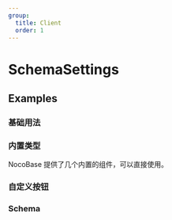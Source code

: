 ```yaml
---
group:
  title: Client
  order: 1
---
```


# SchemaSettings

## Examples

### 基础用法

<code src="./demos/basic.tsx"></code>

### 内置类型

NocoBase 提供了几个内置的组件，可以直接使用。

<code src="./demos/built-type.tsx"></code>

### 自定义按钮

<code src="./demos/custom-component.tsx"></code>

### Schema

<code src="./demos/schema-basic.tsx"></code>
